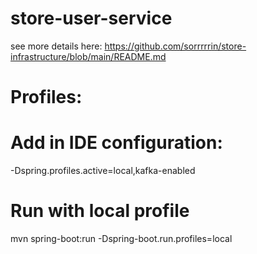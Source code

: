 # store-user-service
see more details here:
https://github.com/sorrrrrin/store-infrastructure/blob/main/README.md


# Profiles:
# Add in IDE configuration:
-Dspring.profiles.active=local,kafka-enabled
# Run with local profile
mvn spring-boot:run -Dspring-boot.run.profiles=local